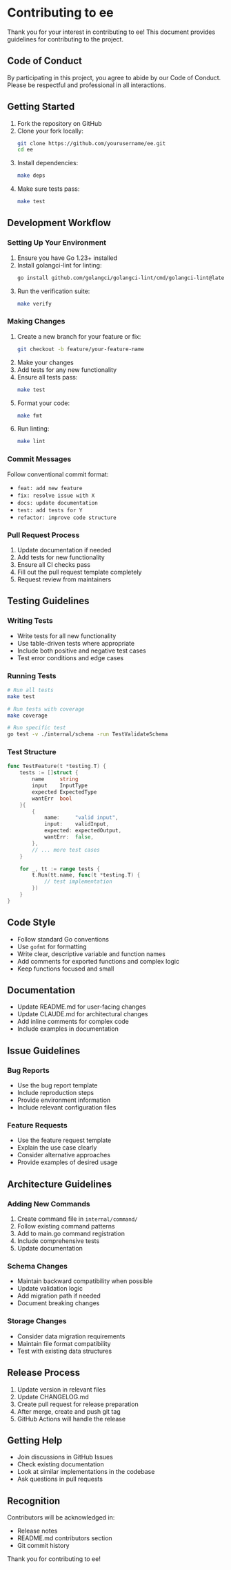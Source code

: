 # Contributing to ee

Thank you for your interest in contributing to ee! This document provides guidelines for contributing to the project.

## Code of Conduct

By participating in this project, you agree to abide by our Code of Conduct. Please be respectful and professional in all interactions.

## Getting Started

1. Fork the repository on GitHub
2. Clone your fork locally:
   ```bash
   git clone https://github.com/yourusername/ee.git
   cd ee
   ```
3. Install dependencies:
   ```bash
   make deps
   ```
4. Make sure tests pass:
   ```bash
   make test
   ```

## Development Workflow

### Setting Up Your Environment

1. Ensure you have Go 1.23+ installed
2. Install golangci-lint for linting:
   ```bash
   go install github.com/golangci/golangci-lint/cmd/golangci-lint@latest
   ```
3. Run the verification suite:
   ```bash
   make verify
   ```

### Making Changes

1. Create a new branch for your feature or fix:
   ```bash
   git checkout -b feature/your-feature-name
   ```
2. Make your changes
3. Add tests for any new functionality
4. Ensure all tests pass:
   ```bash
   make test
   ```
5. Format your code:
   ```bash
   make fmt
   ```
6. Run linting:
   ```bash
   make lint
   ```

### Commit Messages

Follow conventional commit format:
- `feat: add new feature`
- `fix: resolve issue with X`
- `docs: update documentation`
- `test: add tests for Y`
- `refactor: improve code structure`

### Pull Request Process

1. Update documentation if needed
2. Add tests for new functionality
3. Ensure all CI checks pass
4. Fill out the pull request template completely
5. Request review from maintainers

## Testing Guidelines

### Writing Tests

- Write tests for all new functionality
- Use table-driven tests where appropriate
- Include both positive and negative test cases
- Test error conditions and edge cases

### Running Tests

```bash
# Run all tests
make test

# Run tests with coverage
make coverage

# Run specific test
go test -v ./internal/schema -run TestValidateSchema
```

### Test Structure

```go
func TestFeature(t *testing.T) {
    tests := []struct {
        name     string
        input    InputType
        expected ExpectedType
        wantErr  bool
    }{
        {
            name:     "valid input",
            input:    validInput,
            expected: expectedOutput,
            wantErr:  false,
        },
        // ... more test cases
    }

    for _, tt := range tests {
        t.Run(tt.name, func(t *testing.T) {
            // test implementation
        })
    }
}
```

## Code Style

- Follow standard Go conventions
- Use `gofmt` for formatting
- Write clear, descriptive variable and function names
- Add comments for exported functions and complex logic
- Keep functions focused and small

## Documentation

- Update README.md for user-facing changes
- Update CLAUDE.md for architectural changes
- Add inline comments for complex code
- Include examples in documentation

## Issue Guidelines

### Bug Reports

- Use the bug report template
- Include reproduction steps
- Provide environment information
- Include relevant configuration files

### Feature Requests

- Use the feature request template
- Explain the use case clearly
- Consider alternative approaches
- Provide examples of desired usage

## Architecture Guidelines

### Adding New Commands

1. Create command file in `internal/command/`
2. Follow existing command patterns
3. Add to main.go command registration
4. Include comprehensive tests
5. Update documentation

### Schema Changes

- Maintain backward compatibility when possible
- Update validation logic
- Add migration path if needed
- Document breaking changes

### Storage Changes

- Consider data migration requirements
- Maintain file format compatibility
- Test with existing data structures

## Release Process

1. Update version in relevant files
2. Update CHANGELOG.md
3. Create pull request for release preparation
4. After merge, create and push git tag
5. GitHub Actions will handle the release

## Getting Help

- Join discussions in GitHub Issues
- Check existing documentation
- Look at similar implementations in the codebase
- Ask questions in pull requests

## Recognition

Contributors will be acknowledged in:
- Release notes
- README.md contributors section
- Git commit history

Thank you for contributing to ee!